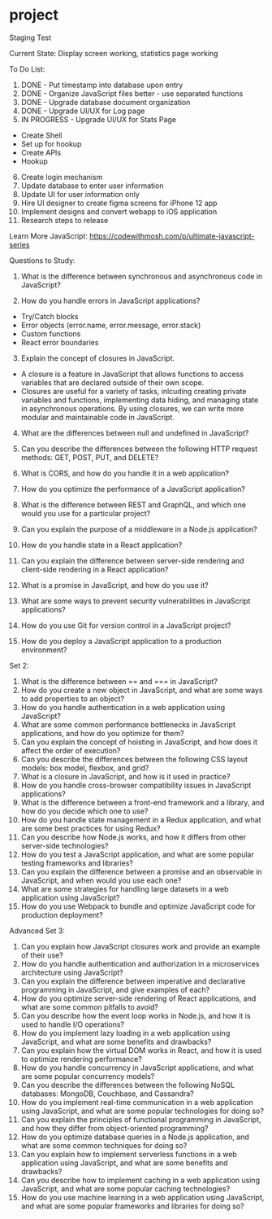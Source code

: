 # project

Staging Test

Current State:
Display screen working, statistics page working

To Do List:

1. DONE - Put timestamp into database upon entry
2. DONE - Organize JavaScript files better - use separated functions
3. DONE - Upgrade database document organization
4. DONE - Upgrade UI/UX for Log page
5. IN PROGRESS - Upgrade UI/UX for Stats Page

- Create Shell
- Set up for hookup
- Create APIs
- Hookup

6. Create login mechanism
7. Update database to enter user information
8. Update UI for user information only
9. Hire UI designer to create figma screens for iPhone 12 app
10. Implement designs and convert webapp to iOS application
11. Research steps to release

Learn More JavaScript: https://codewithmosh.com/p/ultimate-javascript-series

Questions to Study:

1. What is the difference between synchronous and asynchronous code in JavaScript?

2. How do you handle errors in JavaScript applications?

- Try/Catch blocks
- Error objects (error.name, error.message, error.stack)
- Custom functions
- React error boundaries

3. Explain the concept of closures in JavaScript.

- A closure is a feature in JavaScript that allows functions to access variables that are declared outside of their own scope.
- Closures are useful for a variety of tasks, inlcuding creating private variables and functions, implementing data hiding, and managing state in asynchronous operations. By using closures, we can write more modular and maintainable code in JavaScript.

4. What are the differences between null and undefined in JavaScript?
5. Can you describe the differences between the following HTTP request methods: GET, POST, PUT, and DELETE?

6. What is CORS, and how do you handle it in a web application?

7. How do you optimize the performance of a JavaScript application?
8. What is the difference between REST and GraphQL, and which one would you use for a particular project?
9. Can you explain the purpose of a middleware in a Node.js application?
10. How do you handle state in a React application?
11. Can you explain the difference between server-side rendering and client-side rendering in a React application?
12. What is a promise in JavaScript, and how do you use it?
13. What are some ways to prevent security vulnerabilities in JavaScript applications?
14. How do you use Git for version control in a JavaScript project?
15. How do you deploy a JavaScript application to a production environment?

Set 2:

1. What is the difference between == and === in JavaScript?
2. How do you create a new object in JavaScript, and what are some ways to add properties to an object?
3. How do you handle authentication in a web application using JavaScript?
4. What are some common performance bottlenecks in JavaScript applications, and how do you optimize for them?
5. Can you explain the concept of hoisting in JavaScript, and how does it affect the order of execution?
6. Can you describe the differences between the following CSS layout models: box model, flexbox, and grid?
7. What is a closure in JavaScript, and how is it used in practice?
8. How do you handle cross-browser compatibility issues in JavaScript applications?
9. What is the difference between a front-end framework and a library, and how do you decide which one to use?
10. How do you handle state management in a Redux application, and what are some best practices for using Redux?
11. Can you describe how Node.js works, and how it differs from other server-side technologies?
12. How do you test a JavaScript application, and what are some popular testing frameworks and libraries?
13. Can you explain the difference between a promise and an observable in JavaScript, and when would you use each one?
14. What are some strategies for handling large datasets in a web application using JavaScript?
15. How do you use Webpack to bundle and optimize JavaScript code for production deployment?

Advanced Set 3:

1. Can you explain how JavaScript closures work and provide an example of their use?
2. How do you handle authentication and authorization in a microservices architecture using JavaScript?
3. Can you explain the difference between imperative and declarative programming in JavaScript, and give examples of each?
4. How do you optimize server-side rendering of React applications, and what are some common pitfalls to avoid?
5. Can you describe how the event loop works in Node.js, and how it is used to handle I/O operations?
6. How do you implement lazy loading in a web application using JavaScript, and what are some benefits and drawbacks?
7. Can you explain how the virtual DOM works in React, and how it is used to optimize rendering performance?
8. How do you handle concurrency in JavaScript applications, and what are some popular concurrency models?
9. Can you describe the differences between the following NoSQL databases: MongoDB, Couchbase, and Cassandra?
10. How do you implement real-time communication in a web application using JavaScript, and what are some popular technologies for doing so?
11. Can you explain the principles of functional programming in JavaScript, and how they differ from object-oriented programming?
12. How do you optimize database queries in a Node.js application, and what are some common techniques for doing so?
13. Can you explain how to implement serverless functions in a web application using JavaScript, and what are some benefits and drawbacks?
14. Can you describe how to implement caching in a web application using JavaScript, and what are some popular caching technologies?
15. How do you use machine learning in a web application using JavaScript, and what are some popular frameworks and libraries for doing so?
